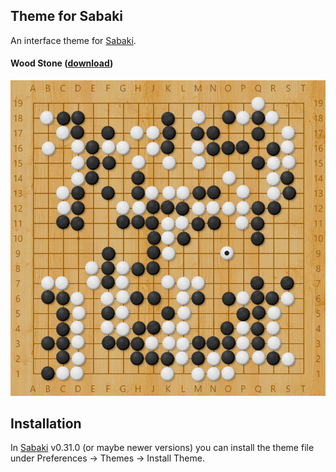 ## Theme for Sabaki
An interface theme for [Sabaki](http://sabaki.yichuanshen.de/).

#### Wood Stone ([download](https://github.com/geovens/sabaki-theme/raw/master/woodstone.asar))
![Screenshot](woodstone/screenshot.jpg)

## Installation
In [Sabaki](http://sabaki.yichuanshen.de/) v0.31.0 (or maybe newer versions) you can install the theme file under Preferences -> Themes -> Install Theme.
